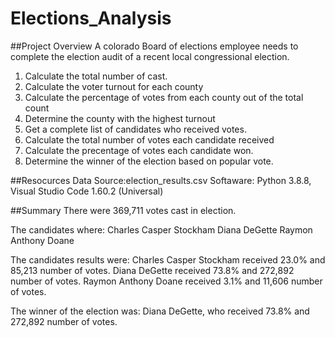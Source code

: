 # Elections_Analysis
##Project Overview
A colorado Board of elections employee needs to complete the election audit of a recent local congressional election.
1. Calculate the total number of cast.
2. Calculate the voter turnout for each county
3. Calculate the percentage of votes from each county out of the total count
4. Determine the county with the highest turnout
5. Get a complete list of candidates who received votes.
6. Calculate the total number of votes each candidate received
7. Calculate the precentage of votes each candidate won.
8. Determine the winner of the election based on popular vote.

##Resocurces
Data Source:election_results.csv
Softaware: Python 3.8.8, Visual Studio Code 1.60.2 (Universal)

##Summary
There were 369,711 votes cast in election.

The candidates where:
Charles Casper Stockham
Diana DeGette
Raymon Anthony Doane

The candidates results were:
Charles Casper Stockham received 23.0% and 85,213 number of votes.
Diana DeGette received 73.8% and 272,892 number of votes.
Raymon Anthony Doane received 3.1% and 11,606 number of votes.

The winner of the election was:
Diana DeGette, who received 73.8% and 272,892 number of votes.
